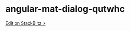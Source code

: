 # angular-mat-dialog-qutwhc

[Edit on StackBlitz ⚡️](https://stackblitz.com/edit/angular-mat-dialog-qutwhc)
